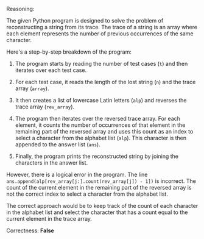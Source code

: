 Reasoning:

The given Python program is designed to solve the problem of reconstructing a string from its trace. The trace of a string is an array where each element represents the number of previous occurrences of the same character.

Here's a step-by-step breakdown of the program:

1. The program starts by reading the number of test cases (`t`) and then iterates over each test case.

2. For each test case, it reads the length of the lost string (`n`) and the trace array (`array`).

3. It then creates a list of lowercase Latin letters (`alp`) and reverses the trace array (`rev_array`).

4. The program then iterates over the reversed trace array. For each element, it counts the number of occurrences of that element in the remaining part of the reversed array and uses this count as an index to select a character from the alphabet list (`alp`). This character is then appended to the answer list (`ans`).

5. Finally, the program prints the reconstructed string by joining the characters in the answer list.

However, there is a logical error in the program. The line `ans.append(alp[rev_array[j:].count(rev_array[j]) - 1])` is incorrect. The count of the current element in the remaining part of the reversed array is not the correct index to select a character from the alphabet list.

The correct approach would be to keep track of the count of each character in the alphabet list and select the character that has a count equal to the current element in the trace array.

Correctness: **False**
